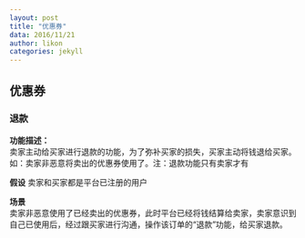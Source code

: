 ```yaml
---
layout: post
title: "优惠券"
data: 2016/11/21
author: likon
categories: jekyll
--- 
```


## 优惠券

### 退款

**功能描述：**  
卖家主动给买家进行退款的功能，为了弥补买家的损失，买家主动将钱退给买家。如：卖家非恶意将卖出的优惠券使用了。注：退款功能只有卖家才有

**假设**
卖家和买家都是平台已注册的用户

**场景**  
卖家非恶意使用了已经卖出的优惠券，此时平台已经将钱结算给卖家，卖家意识到自己已使用后，经过跟买家进行沟通，操作该订单的“退款”功能，给买家退款。

